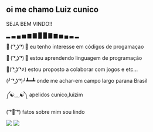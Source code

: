 ## oi me chamo Luiz cunico 
SEJA BEM VINDO!!

▂ ▃ ▄ ▅ ▆ ▇ █ █ ▇ ▆ ▅ ▄ ▃ ▂

👊 ( ͡❛ ͜ʖ ͡❛) 👊
 eu tenho interesse em códigos de progamaçao
 
 
  💪 ( ͡❛ ͜ʖ ͡❛) 👊
 estou aprendendo linguagem de programação
 

 
 💪( ͡❛ ͜ʖ ͡❛҂)
   estou proposto a  colaborar com jogos e etc...
   

  
(╯ ͡❛ ͜ʖ ͡❛)╯┻━┻
  onde me achar-em campo largo parana Brasil
  

  
༼☯﹏☯༽
  apelidos  cunico,luizim
  

  
( ͡°👅 ͡°)
fatos sobre mim  sou lindo


![](https://media.giphy.com/media/U6buRc7gK58mZytxqZ/giphy.gif?cid=82a1493bgu9wikdkbo5lb0nud2urohm1f06c3ak14mo2em2c&ep=v1_stickers_trending&rid=giphy.gif&ct=s)
![](https://media.giphy.com/media/2dQ3FMaMFccpi/giphy.gif?cid=790b7611ohhbwn081wt225pzmtiil9y9tcubpp3jh4mk0lnl&ep=v1_gifs_trending&rid=giphy.gif&ct=g)
